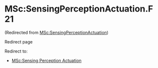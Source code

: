 






MSc:SensingPerceptionActuation.F21
==================================



(Redirected from [MSc:SensingPerceptionActuation](/index.php?title=MSc:SensingPerceptionActuation&redirect=no "MSc:SensingPerceptionActuation"))  

Redirect page


Redirect to:

* [MSc:Sensing Perception Actuation](/index.php?title=MSc:Sensing_Perception_Actuation&redirect=no "MSc:Sensing Perception Actuation")









